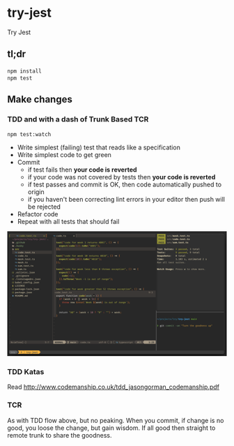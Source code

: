 # try-jest

Try Jest

## tl;dr

    npm install
    npm test

## Make changes

### TDD and with a dash of Trunk Based TCR

    npm test:watch

- Write simplest (failing) test that reads like a specification
- Write simplest code to get green
- Commit
  - if test fails then **your code is reverted**
  - if your code was not covered by tests then **your code is reverted**
  - if test passes and commit is OK, then code automatically pushed to origin
  - if you haven't been correcting lint errors in your editor then push will be
    rejected
- Refactor code
- Repeat with all tests that should fail

![TDD](images/tdd.png)

### TDD Katas

Read <http://www.codemanship.co.uk/tdd_jasongorman_codemanship.pdf>

### TCR

As with TDD flow above, but no peaking. When you commit, if change is no good,
you loose the change, but gain wisdom. If all good then straight to remote trunk
to share the goodness.
